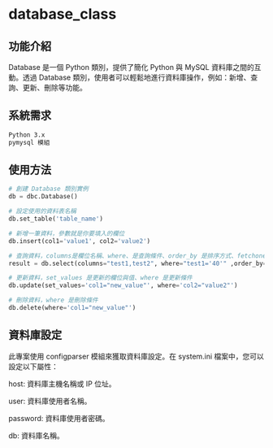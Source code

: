 # database_class
## 功能介紹
Database 是一個 Python 類別，提供了簡化 Python 與 MySQL 資料庫之間的互動。透過 Database 類別，使用者可以輕鬆地進行資料庫操作，例如：新增、查詢、更新、刪除等功能。

## 系統需求
```bash
Python 3.x
pymysql 模組
```

## 使用方法
```python
# 創建 Database 類別實例
db = dbc.Database()

# 設定使用的資料表名稱
db.set_table('table_name')

# 新增一筆資料，參數就是你要填入的欄位
db.insert(col1='value1', col2='value2')

# 查詢資料，columns是欄位名稱、where、是查詢條件、order_by 是排序方式、fetchone 是否只回傳一筆資料
result = db.select(columns="test1,test2", where="test1='40'" ,order_by="test1 desc",fetchone=True)

# 更新資料，set_values 是更新的欄位與值、where 是更新條件
db.update(set_values='col1="new_value"', where='col2="value2"')

# 刪除資料，where 是刪除條件
db.delete(where='col1="new_value"')
```

## 資料庫設定
此專案使用 configparser 模組來獲取資料庫設定。在 system.ini 檔案中，您可以設定以下屬性：

host: 資料庫主機名稱或 IP 位址。

user: 資料庫使用者名稱。

password: 資料庫使用者密碼。

db: 資料庫名稱。

